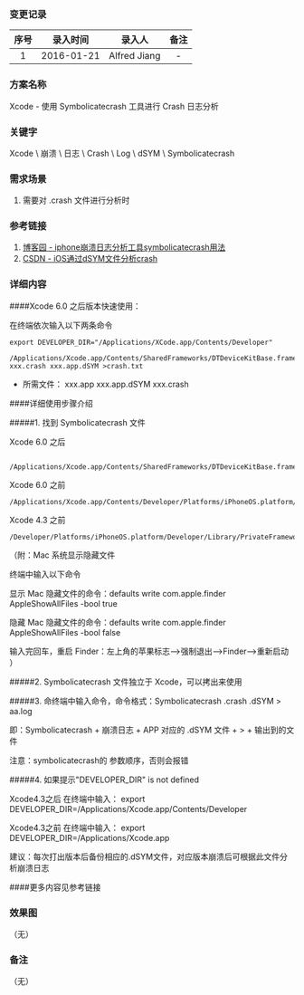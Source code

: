 ### 变更记录

| 序号 | 录入时间 | 录入人 | 备注 |
|:--------:|:--------:|:--------:|:--------:|
| 1 | 2016-01-21 | Alfred Jiang | - |

### 方案名称

Xcode - 使用 Symbolicatecrash 工具进行 Crash 日志分析

### 关键字

Xcode \ 崩溃 \ 日志 \ Crash \ Log \ dSYM \ Symbolicatecrash

### 需求场景

1. 需要对 .crash 文件进行分析时

### 参考链接

1. [博客园 - iphone崩溃日志分析工具symbolicatecrash用法](http://www.cnblogs.com/ydhliphonedev/archive/2012/12/07/2806866.html)
2. [CSDN - iOS通过dSYM文件分析crash](http://blog.csdn.net/hjy_x/article/details/20929095)

### 详细内容

####Xcode 6.0 之后版本快速使用：

在终端依次输入以下两条命令
```
export DEVELOPER_DIR="/Applications/XCode.app/Contents/Developer"

/Applications/Xcode.app/Contents/SharedFrameworks/DTDeviceKitBase.framework/Versions/A/Resources/symbolicatecrash xxx.crash xxx.app.dSYM >crash.txt
```

- 所需文件： xxx.app xxx.app.dSYM xxx.crash

####详细使用步骤介绍

#####1. 找到 Symbolicatecrash 文件

Xcode 6.0 之后
```
​/Applications/Xcode.app/Contents/SharedFrameworks/DTDeviceKitBase.framework/Versions/A/Resources
```

Xcode 6.0 之前
```
/Applications/Xcode.app/Contents/Developer/Platforms/iPhoneOS.platform/Developer/Library/PrivateFrameworks/DTDeviceKit.framework/Versions/A/Resources/
```

Xcode 4.3 之前
```
/Developer/Platforms/iPhoneOS.platform/Developer/Library/PrivateFrameworks/DTDeviceKit.framework/Versions/A/Resources/symbolicatecrash
```

（附：Mac 系统显示隐藏文件

终端中输入以下命令

显示 Mac 隐藏文件的命令：defaults write com.apple.finder AppleShowAllFiles -bool true

隐藏 Mac 隐藏文件的命令：defaults write com.apple.finder AppleShowAllFiles -bool false

输入完回车，重启 Finder：左上角的苹果标志-->强制退出-->Finder-->重新启动
）

#####2. Symbolicatecrash 文件独立于 Xcode，可以拷出来使用

#####3. 命终端中输入命令，命令格式：Symbolicatecrash .crash .dSYM > aa.log

即：Symbolicatecrash + 崩溃日志 + APP 对应的 .dSYM 文件 + > + 输出到的文件

注意：symbolicatecrash的 参数顺序，否则会报错

#####4. 如果提示"DEVELOPER_DIR" is not defined

Xcode4.3之后 在终端中输入： export DEVELOPER_DIR=/Applications/Xcode.app/Contents/Developer

Xcode4.3之前 在终端中输入： export DEVELOPER_DIR=/Applications/Xcode.app

建议：每次打出版本后备份相应的.dSYM文件，对应版本崩溃后可根据此文件分析崩溃日志

####更多内容见参考链接

### 效果图
（无）

### 备注
（无）

